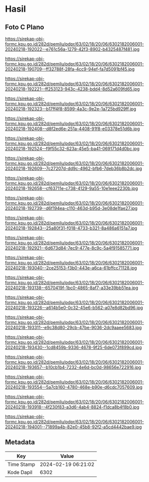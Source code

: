 # Hasil

## Foto C Plano

https://sirekap-obj-formc.kpu.go.id/282d/pemilu/pdpr/63/02/18/20/06/6302182006001-20240218-192022--e761c56a-1279-42f3-8902-b4325487f481.jpg

https://sirekap-obj-formc.kpu.go.id/282d/pemilu/pdpr/63/02/18/20/06/6302182006001-20240218-190709--ff32788f-28fa-4cc9-94ef-fa7d5091bf45.jpg

https://sirekap-obj-formc.kpu.go.id/282d/pemilu/pdpr/63/02/18/20/06/6302182006001-20240218-192221--ff253123-943c-4238-bdd4-8d52a609fd65.jpg

https://sirekap-obj-formc.kpu.go.id/282d/pemilu/pdpr/63/02/18/20/06/6302182006001-20240218-192323--b17ff4f8-8599-4a3c-9e2e-1a725bd929ff.jpg

https://sirekap-obj-formc.kpu.go.id/282d/pemilu/pdpr/63/02/18/20/06/6302182006001-20240218-192408--d8f2ed6e-251a-4408-91f8-e03378e51d6b.jpg

https://sirekap-obj-formc.kpu.go.id/282d/pemilu/pdpr/63/02/18/20/06/6302182006001-20240218-192524--f9f55c32-623a-45e5-ba41-069171d4d0bc.jpg

https://sirekap-obj-formc.kpu.go.id/282d/pemilu/pdpr/63/02/18/20/06/6302182006001-20240218-192609--7c27207d-dd9c-4962-bfb6-7deb36b8b2dc.jpg

https://sirekap-obj-formc.kpu.go.id/282d/pemilu/pdpr/63/02/18/20/06/6302182006001-20240218-192658--cf63711e-c738-4129-9a55-10e1eee2230b.jpg

https://sirekap-obj-formc.kpu.go.id/282d/pemilu/pdpr/63/02/18/20/06/6302182006001-20240218-192739--d6f194ea-c110-463d-b95d-3e08de1fae27.jpg

https://sirekap-obj-formc.kpu.go.id/282d/pemilu/pdpr/63/02/18/20/06/6302182006001-20240218-192843--25a80f31-f018-4733-b321-8a486a6151a7.jpg

https://sirekap-obj-formc.kpu.go.id/282d/pemilu/pdpr/63/02/18/20/06/6302182006001-20240218-192921--6d673d84-7ec9-477e-8c9c-5a4f91585771.jpg

https://sirekap-obj-formc.kpu.go.id/282d/pemilu/pdpr/63/02/18/20/06/6302182006001-20240218-193040--2ce25153-f3b0-443e-a6ca-61bffcc71128.jpg

https://sirekap-obj-formc.kpu.go.id/282d/pemilu/pdpr/63/02/18/20/06/6302182006001-20240218-193138--6570419f-1bc0-4865-8af7-a33e39bb51ea.jpg

https://sirekap-obj-formc.kpu.go.id/282d/pemilu/pdpr/63/02/18/20/06/6302182006001-20240218-193226--a614b5e0-0c32-45e6-b562-a07e8d82bd96.jpg

https://sirekap-obj-formc.kpu.go.id/282d/pemilu/pdpr/63/02/18/20/06/6302182006001-20240218-193311--e9c38d80-29cb-47be-9036-2dc9aaee5683.jpg

https://sirekap-obj-formc.kpu.go.id/282d/pemilu/pdpr/63/02/18/20/06/6302182006001-20240218-193430--1cd8459b-9336-4678-9f25-6de073f899cd.jpg

https://sirekap-obj-formc.kpu.go.id/282d/pemilu/pdpr/63/02/18/20/06/6302182006001-20240218-193657--b10cb1b4-7232-4e6d-bc0d-98656e722916.jpg

https://sirekap-obj-formc.kpu.go.id/282d/pemilu/pdpr/63/02/18/20/06/6302182006001-20240218-193554--5a7cb160-4780-468e-b90e-d6cdc7057609.jpg

https://sirekap-obj-formc.kpu.go.id/282d/pemilu/pdpr/63/02/18/20/06/6302182006001-20240218-193918--4f230f83-a3d6-4ab4-8824-f1dca8b4f8b0.jpg

https://sirekap-obj-formc.kpu.go.id/282d/pemilu/pdpr/63/02/18/20/06/6302182006001-20240218-194001--71899a4b-82e0-45b8-92f2-a5cd4442bae9.jpg


## Metadata

| Key        | Value               |
| ---------- | ------------------- |
| Time Stamp | 2024-02-19 06:21:02 |
| Kode Dapil | 6302                |



